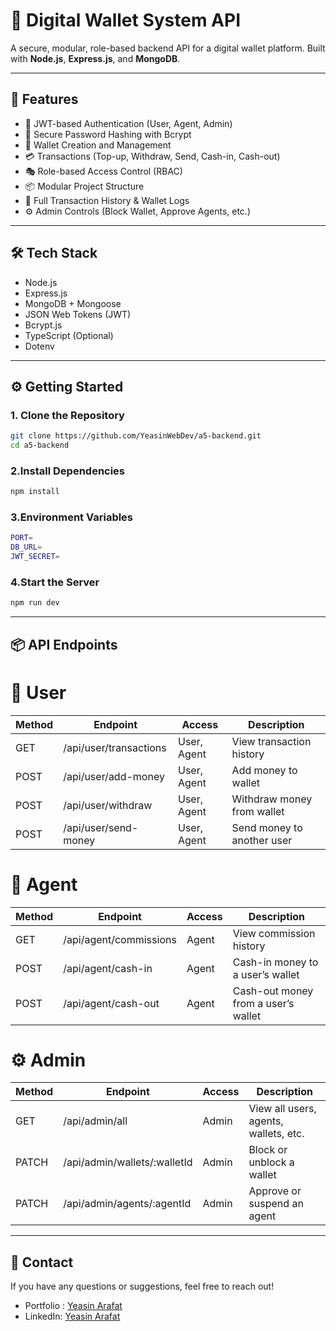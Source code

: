 # 💸 Digital Wallet System API 

A secure, modular, role-based backend API for a digital wallet platform. Built with **Node.js**, **Express.js**, and **MongoDB**.

---

## 🚀 Features

- 🔐 JWT-based Authentication (User, Agent, Admin)
- 🧂 Secure Password Hashing with Bcrypt
- 🏦 Wallet Creation and Management
- 💳 Transactions (Top-up, Withdraw, Send, Cash-in, Cash-out)
- 🎭 Role-based Access Control (RBAC)
- 📦 Modular Project Structure
- 🧾 Full Transaction History & Wallet Logs
- ⚙️ Admin Controls (Block Wallet, Approve Agents, etc.)


---

## 🛠️ Tech Stack

- Node.js
- Express.js
- MongoDB + Mongoose
- JSON Web Tokens (JWT)
- Bcrypt.js
- TypeScript (Optional)
- Dotenv

---

## ⚙️ Getting Started

### 1. Clone the Repository

```bash
git clone https://github.com/YeasinWebDev/a5-backend.git
cd a5-backend
```

### 2.Install Dependencies

```bash
npm install
```

### 3.Environment Variables

```bash
PORT=
DB_URL=
JWT_SECRET=
```

### 4.Start the Server

```bash
npm run dev
```

---

## 📦 API Endpoints

# 👤 User  

| Method | Endpoint               | Access        | Description               |
|--------|------------------------|---------------|---------------------------|
| GET    | /api/user/transactions | User, Agent   | View transaction history  |
| POST   | /api/user/add-money    | User, Agent   | Add money to wallet       |
| POST   | /api/user/withdraw     | User, Agent   | Withdraw money from wallet|
| POST   | /api/user/send-money   | User, Agent   | Send money to another user|   


# 👤 Agent  

| Method | Endpoint               | Access | Description                         |
|--------|------------------------|--------|-------------------------------------|
| GET    | /api/agent/commissions | Agent  | View commission history             |
| POST   | /api/agent/cash-in     | Agent  | Cash-in money to a user’s wallet    |
| POST   | /api/agent/cash-out    | Agent  | Cash-out money from a user’s wallet |   

# ⚙️ Admin  

| Method | Endpoint                       | Access | Description                            |
|--------|--------------------------------|--------|----------------------------------------|
| GET    | /api/admin/all                 | Admin  | View all users, agents, wallets, etc.  |
| PATCH  | /api/admin/wallets/:walletId   | Admin  | Block or unblock a wallet              |
| PATCH  | /api/admin/agents/:agentId     | Admin  | Approve or suspend an agent            |

---

## 📧 Contact
If you have any questions or suggestions, feel free to reach out!  

* Portfolio : [Yeasin Arafat](https://yeasin-arafat-portfolio.netlify.app)
* LinkedIn: [Yeasin Arafat](https://www.linkedin.com/in/yeasinarafat121)




